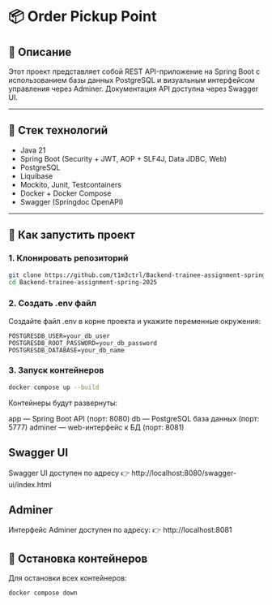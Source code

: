 # 📦 Order Pickup Point

## 🚀 Описание

Этот проект представляет собой REST API-приложение на Spring Boot с использованием базы данных PostgreSQL и визуальным интерфейсом управления через Adminer.
Документация API доступна через Swagger UI.

---

## 🧰 Стек технологий

- Java 21  
- Spring Boot (Security + JWT, AOP + SLF4J, Data JDBC, Web)
- PostgreSQL
- Liquibase
- Mockito, Junit, Testcontainers
- Docker + Docker Compose  
- Swagger (Springdoc OpenAPI)

---

## 🐳 Как запустить проект

### 1. Клонировать репозиторий

```bash
git clone https://github.com/t1m3ctrl/Backend-trainee-assignment-spring-2025
cd Backend-trainee-assignment-spring-2025
```

### 2. Создать .env файл

Создайте файл .env в корне проекта и укажите переменные окружения:
```.env
POSTGRESDB_USER=your_db_user
POSTGRESDB_ROOT_PASSWORD=your_db_password
POSTGRESDB_DATABASE=your_db_name
```

### 3. Запуск контейнеров

```bash
docker compose up --build
```
Контейнеры будут развернуты:

app — Spring Boot API (порт: 8080)
db — PostgreSQL база данных (порт: 5777)
adminer — web-интерфейс к БД (порт: 8081)

## Swagger UI

Swagger UI доступен по адресу
👉 http://localhost:8080/swagger-ui/index.html

## Adminer

Интерфейс Adminer доступен по адресу:
👉 http://localhost:8081

## 🛑 Остановка контейнеров
Для остановки всех контейнеров:

```bash
docker compose down
```
